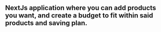 ## NextJs application where you can add products you want, and create a budget to fit within said products and saving plan.
